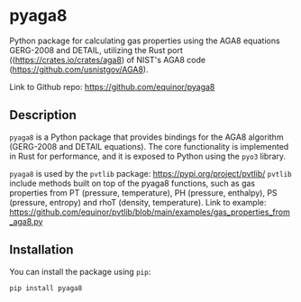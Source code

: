 # pyaga8
Python package for calculating gas properties using the AGA8 equations GERG-2008 and DETAIL, utilizing the Rust port ((https://crates.io/crates/aga8) of NIST's AGA8 code (https://github.com/usnistgov/AGA8).

Link to Github repo: https://github.com/equinor/pyaga8

## Description

`pyaga8` is a Python package that provides bindings for the AGA8 algorithm (GERG-2008 and DETAIL equations). The core functionality is implemented in Rust for performance, and it is exposed to Python using the `pyo3` library.

`pyaga8` is used by the `pvtlib` package: https://pypi.org/project/pvtlib/
`pvtlib` include methods built on top of the pyaga8 functions, such as gas properties from PT (pressure, temperature), PH (pressure, enthalpy), PS (pressure, entropy) and rhoT (density, temperature). 
Link to example: https://github.com/equinor/pvtlib/blob/main/examples/gas_properties_from_aga8.py

## Installation

You can install the package using `pip`:

```sh
pip install pyaga8
